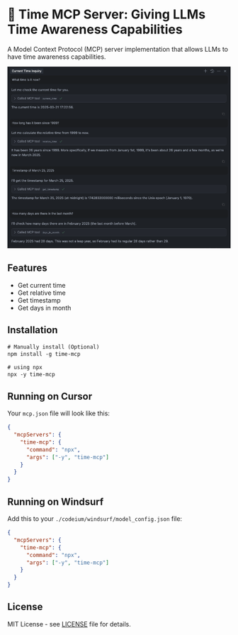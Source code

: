 # 🚀 Time MCP Server: Giving LLMs Time Awareness Capabilities

A Model Context Protocol (MCP) server implementation that allows LLMs to have time awareness capabilities.

<div align="center">
 <img src="./assets/cursor.png"></img>
</div>

## Features

- Get current time
- Get relative time
- Get timestamp
- Get days in month

## Installation

```shell
# Manually install (Optional)
npm install -g time-mcp
```

```shell
# using npx
npx -y time-mcp
```

## Running on Cursor

Your `mcp.json` file will look like this:

```json
{
  "mcpServers": {
    "time-mcp": {
      "command": "npx",
      "args": ["-y", "time-mcp"]
    }
  }
}
```

## Running on Windsurf

Add this to your `./codeium/windsurf/model_config.json` file:

```json
{
  "mcpServers": {
    "time-mcp": {
      "command": "npx",
      "args": ["-y", "time-mcp"]
    }
  }
}
```

## License

MIT License - see [LICENSE](./LICENSE) file for details.
